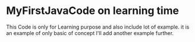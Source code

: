 # MyFirstJavaCode on learning time 
This Code is only for Learning purpose and also include lot of example.
it is an example of only basic of concept
I'll add another example further. 